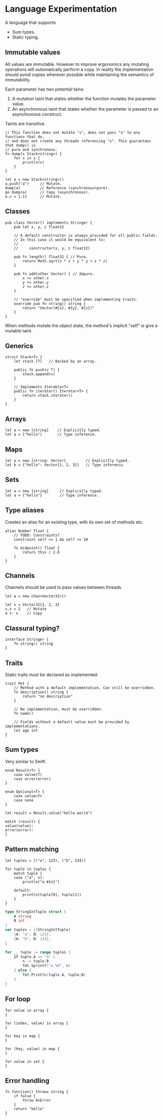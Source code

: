 # Language Experimentation

A language that supports

- Sum types.
- Static typing.

## Immutable values

All values are immutable. However to improve ergonomics any mutating operations will 
automatically perform a copy. In reality the implementation should avoid copies 
wherever possible while maintaining the semantics of immutability.

Each parameter has two potential tains:

1. A mutation taint that states whether the function mutates the 
   parameter value.
2. An asynchronous taint that states whether the parameter is passed to an
   asynchronous construct.
   
Taints are transitive.

```
// This function does not mutate "s", does not pass "s" to any functions that do,
// and does not create any threads referencing "s". This guarantees that dump() is
// pure and synchronous.
fn dump(s Stack<string>) {
    for v in s {
        println(v)
    }
}

let a = new Stack<string>()
a.push("a")     // Mutate.
dump(a)         // Reference (synchronous+pure).
go dump(a)      // Copy (asynchronous).
a.x = 1.11      // Mutate.
```

## Classes

```
pub class Vector() implements Stringer {
    pub let x, y, z float32

    // A default constructor is always provided for all public fields.
    // In this case it would be equivalent to:
    //
    //     constructor(x, y, z float32)

    pub fn length() float32 { // Pure.
        return Math.sqrt(x * x + y * y + z * z)
    }

    pub fn add(other Vector) { // Impure.
        x += other.x
        y += other.y
        z += other.z
    }

    // "override" must be specified when implementing traits.
    override pub fn string() string {
        return "Vector(#{x}, #{y}, #{z})"
    }
}
```

When methods mutate the object state, the method's implicit "self" is give a mutable taint.

## Generics

```
struct Stack<T> {
    let stack [T]   // Backed by an array.

    public fn push(v T) {
        stack.append(v)
    }

    // Implements Iterable<T>
    public fn iterator() Iterator<T> {
        return stack.iterator()
    }
}
```

## Arrays

```
let a = new [string]    // Explicitly typed.
let a = ["hello"]       // Type inference.
```

## Maps

```
let a = new {string: Vector}         // Explicitly typed.
let b = {"hello": Vector{1, 2, 3}}   // Type inferencu.
```

## Sets

```
let a = new {string}     // Explicitly typed.
let a = {"hello"}        // Type inference.
```

## Type aliases

Creates an alias for an existing type, with its own set of methods etc.


```
alias Number float {
    // TODO: Constraints?
    constraint self >= 1 && self <= 10

    fn midpoint() float {
        return this / 2.0
    }
}

```

## Channels

Channels should be used to pass values between threads.

```
let a = new chan<Vector32>()

let v = Vector32{1, 2, 3} 
v.x = 2   // Mutate
a <- v    // Copy
```

## Classural typing?

```
interface Stringer {
    fn string() string
}
```

## Traits

Static traits must be declared as implemented:

```
trait Pet {
    // Method with a default implementation. Can still be overridden.
    fn description() string {
        return "no description"
    }

    // No implementation, must be overridden.
    fn name()

    // Fields without a default value must be provided by implementations.
    let age int
}
```

## Sum types

Very similar to Swift.

```
enum Result<T> {
    case value(T)
    case error(error)
}

enum Optional<T> {
    case value<T>
    case none
}

let result = Result.value("hello world")

match (result) {
value(value):
error(error):
}
```

## Pattern matching

```
let tuples = [("a", 123), ("b", 234)]

for tuple in tuples {
    match tuple {
    case ("a", n):
        println("a #{n}")

    default:
        println(tuple[0], tuple[1])
    }
}
```

```go
type StringIntTuple struct {
    A string
    B int
}
var tuples = []StringIntTuple{
    {A: "a", B: 123},
    {A: "b", B: 234},
}

for _, tuple := range tuples {
    if tuple.A == "a" {
        n := tuple.B
        fmt.Sprintf("a %d", n)
    } else {
        fmt.Println(tuple.A, tuple.B)
    }
}
```

## For loop

```
for value in array {
}

for (index, value) in array {
}

for key in map {
}

for (key, value) in map {
}

for value in set {
}
```

## Error handling

```
fn function() throws string {
    if false {
        throw AnError
    }
    return "hello"
}
```
